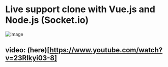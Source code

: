 # Live support clone with Vue.js and Node.js (Socket.io)
![image](https://i.hizliresim.com/CgkLBG.png)
## video: (here)[https://www.youtube.com/watch?v=23Rlkyi03-8]
